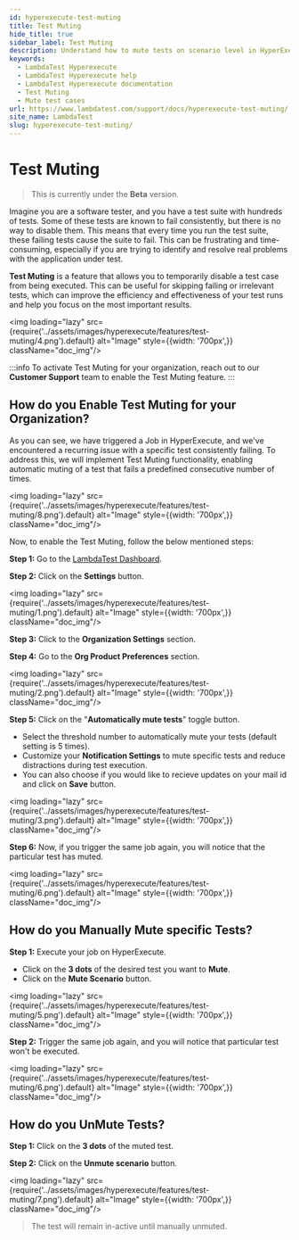 ```yaml
---
id: hyperexecute-test-muting
title: Test Muting
hide_title: true
sidebar_label: Test Muting
description: Understand how to mute tests on scenario level in HyperExecute.
keywords:
  - LambdaTest Hyperexecute
  - LambdaTest Hyperexecute help
  - LambdaTest Hyperexecute documentation
  - Test Muting
  - Mute test cases
url: https://www.lambdatest.com/support/docs/hyperexecute-test-muting/
site_name: LambdaTest
slug: hyperexecute-test-muting/
---
```


<script type="application/ld+json"
      dangerouslySetInnerHTML={{ __html: JSON.stringify({
       "@context": "https://schema.org",
        "@type": "BreadcrumbList",
        "itemListElement": [{
          "@type": "ListItem",
          "position": 1,
          "name": "Home",
          "item": "https://www.lambdatest.com"
        },{
          "@type": "ListItem",
          "position": 2,
          "name": "Support",
          "item": "https://www.lambdatest.com/support/docs/"
        },{
          "@type": "ListItem",
          "position": 3,
          "name": "HyperExecute Concepts",
          "item": "https://www.lambdatest.com/support/docs/hyperexecute-test-muting"
        }]
      })
    }}
></script>

# Test Muting

> This is currently under the **Beta** version.

<!-- ## Overview

The "**Test Muting**" feature is designed to help you manage and control test scenarios that consistently fail. It allows you to mute specific tests that have failed for a predefined number of consecutive times. Additionally, you can enable **Auto-Muting** to automatically mute scenarios across all the jobs in your organization.

## Why do you need Test Muting? -->

Imagine you are a software tester, and you have a test suite with hundreds of tests. Some of these tests are known to fail consistently, but there is no way to disable them. This means that every time you run the test suite, these failing tests cause the suite to fail. This can be frustrating and time-consuming, especially if you are trying to identify and resolve real problems with the application under test.

**Test Muting** is a feature that allows you to temporarily disable a test case from being executed. This can be useful for skipping failing or irrelevant tests, which can improve the efficiency and effectiveness of your test runs and help you focus on the most important results.

<img loading="lazy" src={require('../assets/images/hyperexecute/features/test-muting/4.png').default} alt="Image" style={{width: '700px',}} className="doc_img"/>

:::info
To activate Test Muting for your organization, reach out to our **Customer Support** team to enable the Test Muting feature.
:::

## How do you Enable Test Muting for your Organization?

As you can see, we have triggered a Job in HyperExecute, and we've encountered a recurring issue with a specific test consistently failing. To address this, we will implement Test Muting functionality, enabling automatic muting of a test that fails a predefined consecutive number of times.

<img loading="lazy" src={require('../assets/images/hyperexecute/features/test-muting/8.png').default} alt="Image" style={{width: '700px',}} className="doc_img"/>

Now, to enable the Test Muting, follow the below mentioned steps:

**Step 1:** Go to the [LambdaTest Dashboard](https://accounts.lambdatest.com/dashboard).

**Step 2:** Click on the **Settings** button.

<img loading="lazy" src={require('../assets/images/hyperexecute/features/test-muting/1.png').default} alt="Image" style={{width: '700px',}} className="doc_img"/>

**Step 3:** Click to the **Organization Settings** section.

**Step 4:** Go to the **Org Product Preferences** section.

<img loading="lazy" src={require('../assets/images/hyperexecute/features/test-muting/2.png').default} alt="Image" style={{width: '700px',}} className="doc_img"/>

**Step 5:** Click on the "**Automatically mute tests**" toggle button.

- Select the threshold number to automatically mute your tests (default setting is 5 times).
- Customize your **Notification Settings** to mute specific tests and reduce distractions during test execution.
- You can also choose if you would like to recieve updates on your mail id and click on **Save** button.

<img loading="lazy" src={require('../assets/images/hyperexecute/features/test-muting/3.png').default} alt="Image" style={{width: '700px',}} className="doc_img"/>

**Step 6:** Now, if you trigger the same job again, you will notice that the particular test has muted.

<img loading="lazy" src={require('../assets/images/hyperexecute/features/test-muting/6.png').default} alt="Image" style={{width: '700px',}} className="doc_img"/>

## How do you Manually Mute specific Tests?

**Step 1:** Execute your job on HyperExecute.

- Click on the **3 dots** of the desired test you want to **Mute**.
- Click on the **Mute Scenario** button.

<img loading="lazy" src={require('../assets/images/hyperexecute/features/test-muting/5.png').default} alt="Image" style={{width: '700px',}} className="doc_img"/>

**Step 2:** Trigger the same job again, and you will notice that particular test won't be executed.

<img loading="lazy" src={require('../assets/images/hyperexecute/features/test-muting/6.png').default} alt="Image" style={{width: '700px',}} className="doc_img"/>

## How do you UnMute Tests?

**Step 1:** Click on the **3 dots** of the muted test.

**Step 2:** Click on the **Unmute scenario** button. 

<img loading="lazy" src={require('../assets/images/hyperexecute/features/test-muting/7.png').default} alt="Image" style={{width: '700px',}} className="doc_img"/>

> The test will remain in-active until manually unmuted.